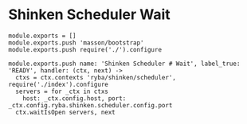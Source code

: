 
# Shinken Scheduler Wait

    module.exports = []
    module.exports.push 'masson/bootstrap'
    module.exports.push require('./').configure

    module.exports.push name: 'Shinken Scheduler # Wait', label_true: 'READY', handler: (ctx, next) ->
      ctxs = ctx.contexts 'ryba/shinken/scheduler', require('./index').configure
      servers = for _ctx in ctxs
        host: _ctx.config.host, port: _ctx.config.ryba.shinken.scheduler.config.port
      ctx.waitIsOpen servers, next
